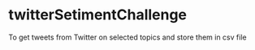 # twitterSetimentChallenge
To get tweets from Twitter on selected topics and store them in csv file
